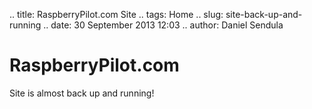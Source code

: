.. title: RaspberryPilot.com Site
.. tags: Home
.. slug: site-back-up-and-running
.. date: 30 September 2013 12:03
.. author: Daniel Sendula


# RaspberryPilot.com

Site is almost back up and running!